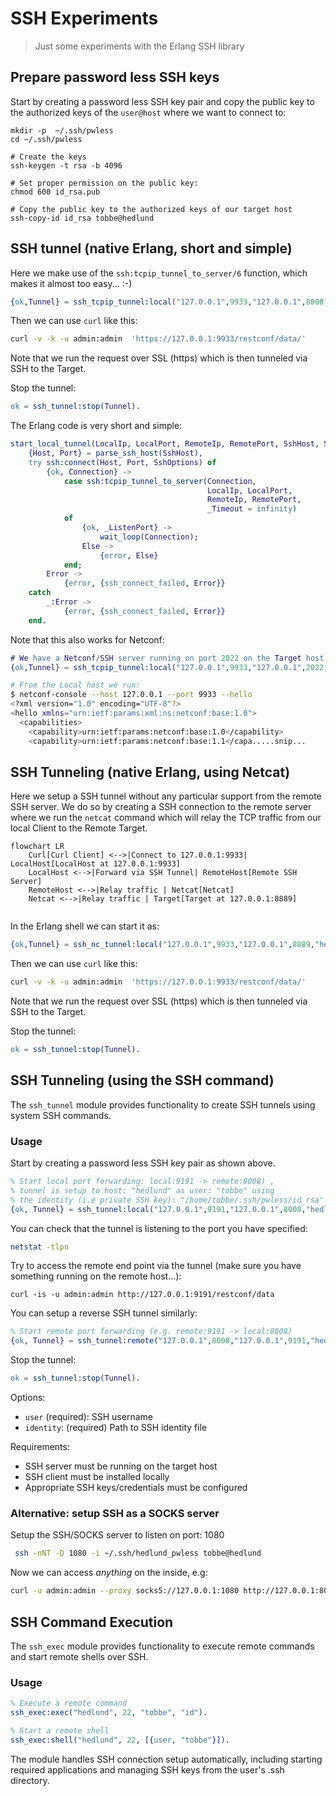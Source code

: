 # SSH Experiments
> Just some experiments with the Erlang SSH library

## Prepare password less SSH keys

Start by creating a password less SSH key pair and copy the public key
to the authorized keys of the `user@host` where we want to connect to:

```shell
mkdir -p  ~/.ssh/pwless
cd ~/.ssh/pwless

# Create the keys
ssh-keygen -t rsa -b 4096

# Set proper permission on the public key:
chmod 600 id_rsa.pub

# Copy the public key to the authorized keys of our target host
ssh-copy-id id_rsa tobbe@hedlund
```

## SSH tunnel (native Erlang, short and simple)

Here we make use of the `ssh:tcpip_tunnel_to_server/6` function,
which makes it almost too easy... :-)

``` erlang
{ok,Tunnel} = ssh_tcpip_tunnel:local("127.0.0.1",9933,"127.0.0.1",8008,"hedlund",[{user,"tobbe"},{user_dir,"/home/tobbe/.ssh/pwless/"}]).
```

Then we can use `curl` like this:

``` bash
curl -v -k -u admin:admin  'https://127.0.0.1:9933/restconf/data/'
```

Note that we run the request over SSL (https) which is then tunneled via
SSH to the Target.

Stop the tunnel:

```erlang
ok = ssh_tunnel:stop(Tunnel).
```

The Erlang code is very short and simple:

``` erlang
start_local_tunnel(LocalIp, LocalPort, RemoteIp, RemotePort, SshHost, SshOptions) ->
    {Host, Port} = parse_ssh_host(SshHost),
    try ssh:connect(Host, Port, SshOptions) of
        {ok, Connection} ->
            case ssh:tcpip_tunnel_to_server(Connection,
                                            LocalIp, LocalPort,
                                            RemoteIp, RemotePort,
                                            _Timeout = infinity)
            of
                {ok, _ListenPort} ->
                    wait_loop(Connection);
                Else ->
                    {error, Else}
            end;
        Error ->
            {error, {ssh_connect_failed, Error}}
    catch
        _:Error ->
            {error, {ssh_connect_failed, Error}}
    end.
```

Note that this also works for Netconf:

``` erlang
# We have a Netconf/SSH server running on port 2022 on the Target host.
{ok,Tunnel} = ssh_tcpip_tunnel:local("127.0.0.1",9933,"127.0.0.1",2022,"hedlund",[{user,"tobbe"},{user_dir,"/home/tobbe/.ssh/pwless/"}]).
```

```bash
# From the Local host we run:
$ netconf-console --host 127.0.0.1 --port 9933 --hello
<?xml version="1.0" encoding="UTF-8"?>
<hello xmlns="urn:ietf:params:xml:ns:netconf:base:1.0">
  <capabilities>
    <capability>urn:ietf:params:netconf:base:1.0</capability>
    <capability>urn:ietf:params:netconf:base:1.1</capa.....snip...
```


## SSH Tunneling (native Erlang, using Netcat)

Here we setup a SSH tunnel without any particular support
from the remote SSH server. We do so by creating a SSH connection
to the remote server where we run the `netcat` command which will
relay the TCP traffic from our local Client to the Remote Target.

``` mermaid
flowchart LR
    Curl[Curl Client] <-->|Connect to 127.0.0.1:9933| LocalHost[LocalHost at 127.0.0.1:9933]
    LocalHost <-->|Forward via SSH Tunnel| RemoteHost[Remote SSH Server]
    RemoteHost <-->|Relay traffic | Netcat[Netcat]
    Netcat <-->|Relay traffic | Target[Target at 127.0.0.1:8889]
    
```

In the Erlang shell we can start it as:

``` erlang
{ok,Tunnel} = ssh_nc_tunnel:local("127.0.0.1",9933,"127.0.0.1",8889,"hedlund",[{user,"tobbe"},{user_dir,"/home/tobbe/.ssh/pwless/"}]).
```

Then we can use `curl` like this:

``` bash
curl -v -k -u admin:admin  'https://127.0.0.1:9933/restconf/data/'
```

Note that we run the request over SSL (https) which is then tunneled via
SSH to the Target.

Stop the tunnel:

```erlang
ok = ssh_tunnel:stop(Tunnel).
```



## SSH Tunneling (using the SSH command)

The `ssh_tunnel` module provides functionality to create SSH tunnels using system SSH commands.

### Usage

Start by creating a password less SSH key pair as shown above.

```erlang
% Start local port forwarding: local:9191 -> remote:8008) , 
% tunnel is setup to host: "hedlund" as user: "tobbe" using
% the identity (i.e private SSH key): "/home/tobbe/.ssh/pwless/id_rsa"
{ok, Tunnel} = ssh_tunnel:local("127.0.0.1",9191,"127.0.0.1",8008,"hedlund",[{user,"tobbe"},{identity,"/home/tobbe/.ssh/pwless/id_rsa"}]).
```

You can check that the tunnel is listening to the port you have specified:

``` bash
netstat -tlpn
```

Try to access the remote end point via the tunnel (make sure you have something running on the remote host...):

```shell
curl -is -u admin:admin http://127.0.0.1:9191/restconf/data
```

You can setup a reverse SSH tunnel similarly:

```erlang
% Start remote port forwarding (e.g. remote:9191 -> local:8008)
{ok, Tunnel} = ssh_tunnel:remote("127.0.0.1",8008,"127.0.0.1",9191,"hedlund",[{user,"tobbe"},{identity,"/home/tobbe/.ssh/pwless/id_rsa"}]).
```

Stop the tunnel:

```erlang
ok = ssh_tunnel:stop(Tunnel).
```

Options:
- `user` (required): SSH username
- `identity`: (required) Path to SSH identity file

Requirements:
- SSH server must be running on the target host
- SSH client must be installed locally
- Appropriate SSH keys/credentials must be configured

### Alternative: setup SSH as a SOCKS server

Setup the SSH/SOCKS server to listen on port: 1080

``` bash
 ssh -nNT -D 1080 -i ~/.ssh/hedlund_pwless tobbe@hedlund
```

Now we can access _anything_ on the inside, e.g:

``` bash
curl -u admin:admin --proxy socks5://127.0.0.1:1080 http://127.0.0.1:8008/restconf/data
```

## SSH Command Execution

The `ssh_exec` module provides functionality to execute remote commands and start remote shells over SSH.

### Usage

```erlang
% Execute a remote command
ssh_exec:exec("hedlund", 22, "tobbe", "id").

% Start a remote shell
ssh_exec:shell("hedlund", 22, [{user, "tobbe"}]).
```

The module handles SSH connection setup automatically, including starting required applications and managing SSH keys from the user's .ssh directory.

